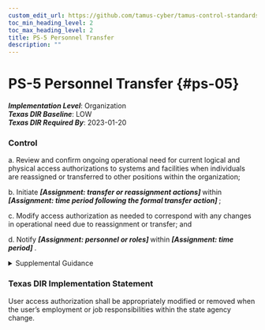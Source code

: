 ```yaml
---
custom_edit_url: https://github.com/tamus-cyber/tamus-control-standards/tree/main/content/tamus.edu/TAMUS_profile.xml
toc_min_heading_level: 2
toc_max_heading_level: 2
title: PS-5 Personnel Transfer
description: ""
---
```


# PS-5 Personnel Transfer {#ps-05}

_**Implementation Level**_: Organization\
_**Texas DIR Baseline**_: LOW\
_**Texas DIR Required By**_: 2023-01-20

### Control



a. Review and confirm ongoing operational need for current logical and physical access authorizations to systems and facilities when individuals are reassigned or transferred to other positions within the organization;

b. Initiate <strong title="ps-05_odp.01"> <em>[Assignment: transfer or reassignment actions]</em> </strong> within <strong title="ps-05_odp.02"> <em>[Assignment: time period following the formal transfer action]</em> </strong>;

c. Modify access authorization as needed to correspond with any changes in operational need due to reassignment or transfer; and

d. Notify <strong title="ps-05_odp.03"> <em>[Assignment: personnel or roles]</em> </strong> within <strong title="ps-05_odp.04"> <em>[Assignment: time period]</em> </strong>.


<details><summary>Supplemental Guidance</summary>Personnel transfer applies when reassignments or transfers of individuals are permanent or of such extended duration as to make the actions warranted. Organizations define actions appropriate for the types of reassignments or transfers, whether permanent or extended. Actions that may be required for personnel transfers or reassignments to other positions within organizations include returning old and issuing new keys, identification cards, and building passes; closing system accounts and establishing new accounts; changing system access authorizations (i.e., privileges); and providing for access to official records to which individuals had access at previous work locations and in previous system accounts.</details>

### Texas DIR Implementation Statement

User access authorization shall be appropriately modified or removed when the user’s employment or job responsibilities within the state agency change.


